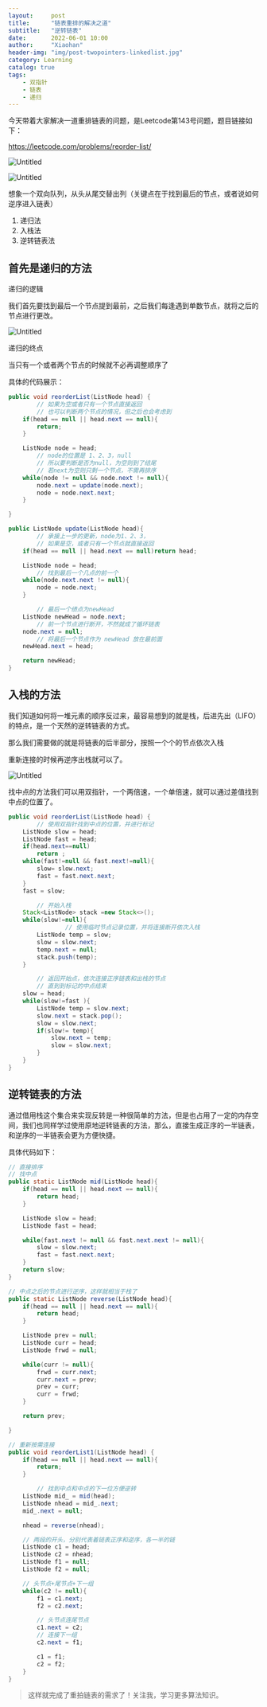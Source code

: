 ```yaml
---
layout:     post 
title:      "链表重排的解决之道"
subtitle:   "逆转链表"
date:       2022-06-01 10:00
author:     "Xiaohan"
header-img: "img/post-twopointers-linkedlist.jpg"
category: Learning 
catalog: true 
tags:
    - 双指针
    - 链表
    - 递归
---
```


今天带着大家解决一道重排链表的问题，是Leetcode第143号问题，题目链接如下：

https://leetcode.com/problems/reorder-list/

![Untitled](https://raw.githubusercontent.com/Yangxiaohan0120/Yangxiaohan0120.github.io/main/img/in-post/twopointers/6.png)

![Untitled](https://raw.githubusercontent.com/Yangxiaohan0120/Yangxiaohan0120.github.io/main/img/in-post/twopointers/7.png)

想象一个双向队列，从头从尾交替出列（关键点在于找到最后的节点，或者说如何逆序进入链表）

1. 递归法
2. 入栈法
3. 逆转链表法

## 首先是递归的方法

递归的逻辑

我们首先要找到最后一个节点提到最前，之后我们每逢遇到单数节点，就将之后的节点进行更改。

![Untitled](https://raw.githubusercontent.com/Yangxiaohan0120/Yangxiaohan0120.github.io/main/img/in-post/twopointers/8.png)

递归的终点

当只有一个或者两个节点的时候就不必再调整顺序了

具体的代码展示：

```java
public void reorderList(ListNode head) {
		// 如果为空或者只有一个节点直接返回
		// 也可以判断两个节点的情况，但之后也会考虑到
    if(head == null || head.next == null){
        return;
    }

    ListNode node = head;
		// node的位置是 1、2、3，null
		// 所以要判断是否为null，为空则到了结尾
		// 若next为空则只剩一个节点，不需再排序
    while(node != null && node.next != null){
        node.next = update(node.next);
        node = node.next.next;
    }

}

public ListNode update(ListNode head){
		// 承接上一步的更新，node为1、2、3，
		// 如果是空，或者只有一个节点就直接返回
    if(head == null || head.next == null)return head;

    ListNode node = head;
		// 找到最后一个几点的前一个
    while(node.next.next != null){
        node = node.next;
    }

		// 最后一个绩点为newHead
    ListNode newHead = node.next;
		// 前一个节点进行断开，不然就成了循环链表
    node.next = null;
		// 将最后一个节点作为 newHead 放在最前面
    newHead.next = head;

    return newHead;
}
```

## 入栈的方法

我们知道如何将一堆元素的顺序反过来，最容易想到的就是栈，后进先出（LIFO）的特点，是一个天然的逆转链表的方式。

那么我们需要做的就是将链表的后半部分，按照一个个的节点依次入栈

重新连接的时候再逆序出栈就可以了。

![Untitled](https://raw.githubusercontent.com/Yangxiaohan0120/Yangxiaohan0120.github.io/main/img/in-post/twopointers/9.png)

找中点的方法我们可以用双指针，一个两倍速，一个单倍速，就可以通过差值找到中点的位置了。

```java
public void reorderList(ListNode head) {
		// 使用双指针找到中点的位置，并进行标记
    ListNode slow = head;
    ListNode fast = head;
    if(head.next==null)
        return ;
    while(fast!=null && fast.next!=null){
        slow= slow.next;
        fast = fast.next.next;
    }
    fast = slow;

		// 开始入栈
    Stack<ListNode> stack =new Stack<>();
    while(slow!=null){
				// 使用临时节点记录位置，并将连接断开依次入栈
        ListNode temp = slow;
        slow = slow.next;
        temp.next = null;
        stack.push(temp);
    }

		// 返回开始点，依次连接正序链表和出栈的节点
		// 直到到标记的中点结束
    slow = head;
    while(slow!=fast ){
        ListNode temp = slow.next;
        slow.next = stack.pop();
        slow = slow.next;
        if(slow!= temp){
            slow.next = temp;
            slow = slow.next;
        }
    }
}
```

## 逆转链表的方法

通过借用栈这个集合来实现反转是一种很简单的方法，但是也占用了一定的内存空间，我们也同样学过使用原地逆转链表的方法，那么，直接生成正序的一半链表，和逆序的一半链表会更为方便快捷。

具体代码如下：

```java
// 直接排序
// 找中点
public static ListNode mid(ListNode head){
    if(head == null || head.next == null){
        return head;
    }

    ListNode slow = head;
    ListNode fast = head;

    while(fast.next != null && fast.next.next != null){
        slow = slow.next;
        fast = fast.next.next;
    }
    return slow;
}

// 中点之后的节点进行逆序，这样就相当于栈了
public static ListNode reverse(ListNode head){
    if(head == null || head.next == null){
        return head;
    }

    ListNode prev = null;
    ListNode curr = head;
    ListNode frwd = null;

    while(curr != null){
        frwd = curr.next;
        curr.next = prev;
        prev = curr;
        curr = frwd;
    }

    return prev;

}

// 重新按需连接
public void reorderList1(ListNode head) {
    if(head == null || head.next == null){
        return;
    }

		// 找到中点和中点的下一位方便逆转
    ListNode mid_ = mid(head);
    ListNode nhead = mid_.next;
    mid_.next = null;

    nhead = reverse(nhead);

    // 两段的开头，分别代表着链表正序和逆序，各一半的链
    ListNode c1 = head;
    ListNode c2 = nhead;
    ListNode f1 = null;
    ListNode f2 = null;

    // 头节点+尾节点+下一组
    while(c2 != null){
        f1 = c1.next;
        f2 = c2.next;

        // 头节点连尾节点
        c1.next = c2;
        // 连接下一组
        c2.next = f1;

        c1 = f1;
        c2 = f2;
    }
}
```

> 这样就完成了重拍链表的需求了！关注我，学习更多算法知识。